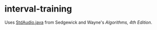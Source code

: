 interval-training
=================

Uses [StdAudio.java](http://introcs.cs.princeton.edu/java/stdlib/StdAudio.java.html) from Sedgewick and Wayne's *Algorithms, 4th Edition*.
